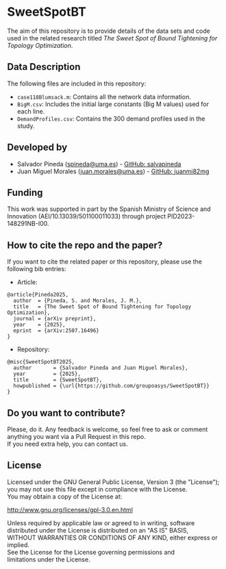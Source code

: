 
# SweetSpotBT

The aim of this repository is to provide details of the data sets and code used in the related research titled *The Sweet Spot of Bound Tightening for Topology Optimization*.


## Data Description

The following files are included in this repository:
* `case118Blumsack.m`: Contains all the network data information.
* `BigM.csv`: Includes the initial large constants (Big M values) used for each line.
* `DemandProfiles.csv`: Contains the 300 demand profiles used in the study.

## Developed by

* Salvador Pineda ([spineda@uma.es](mailto:spineda@uma.es)) - [GitHub: salvapineda](https://github.com/salvapineda)  
* Juan Miguel Morales ([juan.morales@uma.es](mailto:juan.morales@uma.es)) - [GitHub: juanmi82mg](https://github.com/juanmi82mg)


## Funding

This work was supported in part by the Spanish Ministry of Science and Innovation (AEI/10.13039/501100011033) through project PID2023-148291NB-I00.


## How to cite the repo and the paper?

If you want to cite the related paper or this repository, please use the following bib entries:

* Article:
```
@article{Pineda2025,
  author  = {Pineda, S. and Morales, J. M.},
  title   = {The Sweet Spot of Bound Tightening for Topology Optimization},
  journal = {arXiv preprint},
  year    = {2025},
  eprint  = {arXiv:2507.16496}
}
```
* Repository:
```
@misc{SweetSpotBT2025,
  author       = {Salvador Pineda and Juan Miguel Morales},
  year         = {2025},
  title        = {SweetSpotBT},
  howpublished = {\url{https://github.com/groupoasys/SweetSpotBT}}
}
```


## Do you want to contribute?

Please, do it. Any feedback is welcome, so feel free to ask or comment anything you want via a Pull Request in this repo.  
If you need extra help, you can contact us.


## License

Licensed under the GNU General Public License, Version 3 (the "License");  
you may not use this file except in compliance with the License.  
You may obtain a copy of the License at:

   http://www.gnu.org/licenses/gpl-3.0.en.html

Unless required by applicable law or agreed to in writing, software  
distributed under the License is distributed on an "AS IS" BASIS,  
WITHOUT WARRANTIES OR CONDITIONS OF ANY KIND, either express or implied.  
See the License for the License governing permissions and  
limitations under the License.



